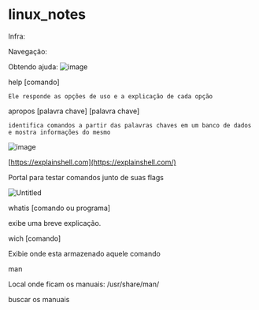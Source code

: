 # linux_notes
Infra:

Navegação:

  

Obtendo ajuda:
      ![image](https://user-images.githubusercontent.com/13034312/160484909-80dc788d-b132-48cb-9c0f-475a0da18b73.png)


  help [comando]

    Ele responde as opções de uso e a explicação de cada opção

   apropos [palavra chave] [palavra chave]

    identifica comandos a partir das palavras chaves em um banco de dados e mostra informações do mesmo

![image](https://s3-us-west-2.amazonaws.com/secure.notion-static.com/aad64b21-caf3-4ab8-934e-7610a7030899/Untitled.png)

[https://explainshell.com](https://explainshell.com/)

Portal para testar comandos junto de suas flags

![Untitled](https://s3-us-west-2.amazonaws.com/secure.notion-static.com/9b18a06e-0474-4a3a-8dcf-66859ad4e5bb/Untitled.png)

whatis [comando ou programa]

exibe uma breve explicação.

wich [comando]

 Exibie onde esta armazenado aquele comando

man

Local onde ficam os manuais: /usr/share/man/

buscar os manuais
